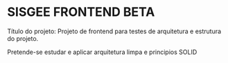 # SISGEE FRONTEND BETA


Título do projeto:
Projeto de frontend para testes de arquitetura e estrutura do projeto. 

Pretende-se estudar e aplicar arquitetura limpa e principios SOLID

